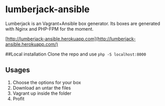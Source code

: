 lumberjack-ansible
==================

Lumberjack is an Vagrant+Ansible box generator. Its boxes are generated with Nginx and PHP-FPM for the moment.

[http://lumberjack-ansible.herokuapp.com](http://lumberjack-ansible.herokuapp.com/)


##Local installation
Clone the repo and use `php -S localhost:8000`

## Usages

1. Choose the options for your box
2. Download an untar the files
3. Vagrant up inside the folder
4. Profit
